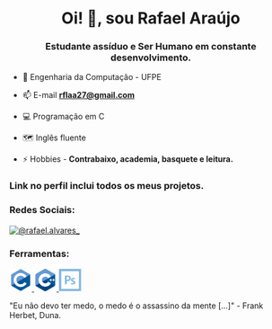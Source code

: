 <h1 align="center">Oi! 👋, sou Rafael Araújo</h1>
<h3 align="center">Estudante assíduo e Ser Humano em constante desenvolvimento.</h3>

- 📖 Engenharia da Computação - UFPE

- 📫 E-mail **rflaa27@gmail.com**

- 💻 Programação em C

- 🗺️ Inglês fluente

- ⚡ Hobbies - **Contrabaixo, academia, basquete e leitura.**


<h3 align="left">Link no perfil inclui todos os meus projetos.</h3>

<h3 align="left">Redes Sociais:</h3>
<p align="left">
<a href="https://instagram.com/@rafael.alvares_" target="blank"><img align="center" src="https://raw.githubusercontent.com/rahuldkjain/github-profile-readme-generator/master/src/images/icons/Social/instagram.svg" alt="@rafael.alvares_" height="30" width="40" /></a>
</p>

<h3 align="left">Ferramentas:</h3>
<p align="left"> <a href="https://www.cprogramming.com/" target="_blank" rel="noreferrer"> <img src="https://raw.githubusercontent.com/devicons/devicon/master/icons/c/c-original.svg" alt="c" width="40" height="40"/> </a> <a href="https://www.w3schools.com/cpp/" target="_blank" rel="noreferrer"> <img src="https://raw.githubusercontent.com/devicons/devicon/master/icons/cplusplus/cplusplus-original.svg" alt="cplusplus" width="40" height="40"/> </a> <a href="https://www.photoshop.com/en" target="_blank" rel="noreferrer"> <img src="https://raw.githubusercontent.com/devicons/devicon/master/icons/photoshop/photoshop-line.svg" alt="photoshop" width="40" height="40"/> </a> </p>

"Eu não devo ter medo, o medo é o assassino da mente [...]" - Frank Herbet, Duna.
